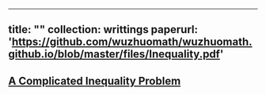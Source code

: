 
------
title: ""
collection: writtings
paperurl: 'https://github.com/wuzhuomath/wuzhuomath.github.io/blob/master/files/Inequality.pdf'
---

[A Complicated Inequality Problem](https://wuzhuomath.github.io/files/Inequality.pdf)
---
